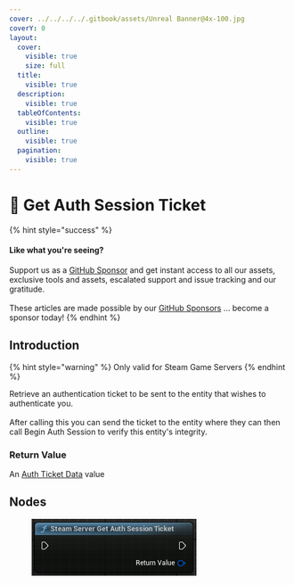 ```yaml
---
cover: ../../../../.gitbook/assets/Unreal Banner@4x-100.jpg
coverY: 0
layout:
  cover:
    visible: true
    size: full
  title:
    visible: true
  description:
    visible: true
  tableOfContents:
    visible: true
  outline:
    visible: true
  pagination:
    visible: true
---
```


# 🔵 Get Auth Session Ticket

{% hint style="success" %}
#### Like what you're seeing?

Support us as a [GitHub Sponsor](../../../../become-a-sponsor/) and get instant access to all our assets, exclusive tools and assets, escalated support and issue tracking and our gratitude.\
\
These articles are made possible by our [GitHub Sponsors](../../../../become-a-sponsor/) ... become a sponsor today!
{% endhint %}

## Introduction

{% hint style="warning" %}
Only valid for Steam Game Servers
{% endhint %}

Retrieve an authentication ticket to be sent to the entity that wishes to authenticate you.\
\
After calling this you can send the ticket to the entity where they can then call Begin Auth Session to verify this entity's integrity.

### Return Value

An [Auth Ticket Data](../types/auth-ticket-data.md) value

## Nodes

<figure><img src="../../../../.gitbook/assets/image (7) (1).png" alt=""><figcaption></figcaption></figure>
